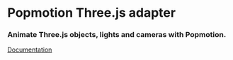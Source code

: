 # Popmotion Three.js adapter

### Animate Three.js objects, lights and cameras with Popmotion.

[Documentation](https://popmotion.io/plugins/adapters/three/)